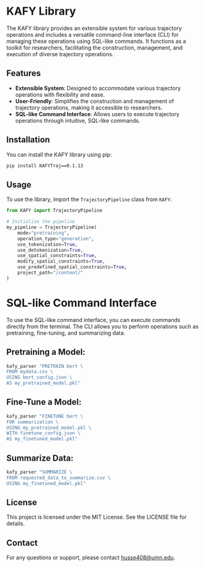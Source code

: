 # KAFY Library

The KAFY library provides an extensible system for various trajectory operations and includes a versatile command-line interface (CLI) for managing these operations using SQL-like commands. It functions as a toolkit for researchers, facilitating the construction, management, and execution of diverse trajectory operations.

## Features

- **Extensible System**: Designed to accommodate various trajectory operations with flexibility and ease.
- **User-Friendly**: Simplifies the construction and management of trajectory operations, making it accessible to researchers.
- **SQL-like Command Interface**: Allows users to execute trajectory operations through intuitive, SQL-like commands.

## Installation

You can install the KAFY library using pip:

```bash
pip install KAFYTraj==0.1.13
```

## Usage

To use the library, import the `TrajectoryPipeline` class from `KAFY`:

```python
from KAFY import TrajectoryPipeline

# Initialize the pipeline
my_pipeline = TrajectoryPipeline(
    mode="pretraining",
    operation_type="generation",
    use_tokenization=True,
    use_detokenization=True,
    use_spatial_constraints=True,
    modify_spatial_constraints=True,
    use_predefined_spatial_constraints=True,
    project_path="/content/"
)
```
# SQL-like Command Interface
To use the SQL-like command interface, you can execute commands directly from the terminal. The CLI allows you to perform operations such as pretraining, fine-tuning, and summarizing data.

## Pretraining a Model:
```python
kafy_parser "PRETRAIN bert \
FROM mydata.csv \
USING bert_config.json \
AS my_pretrained_model.pkl"
```

## Fine-Tune a Model:

```python
kafy_parser "FINETUNE bert \
FOR summarization \
USING my_pretrained_model.pkl \
WITH finetune_config.json \
AS my_finetuned_model.pkl"
```
## Summarize Data:

```python
kafy_parser "SUMMARIZE \
FROM requested_data_to_summarize.csv \
USING my_finetuned_model.pkl"
```


## License
This project is licensed under the MIT License. See the LICENSE file for details.

## Contact
For any questions or support, please contact husse408@umn.edu.
